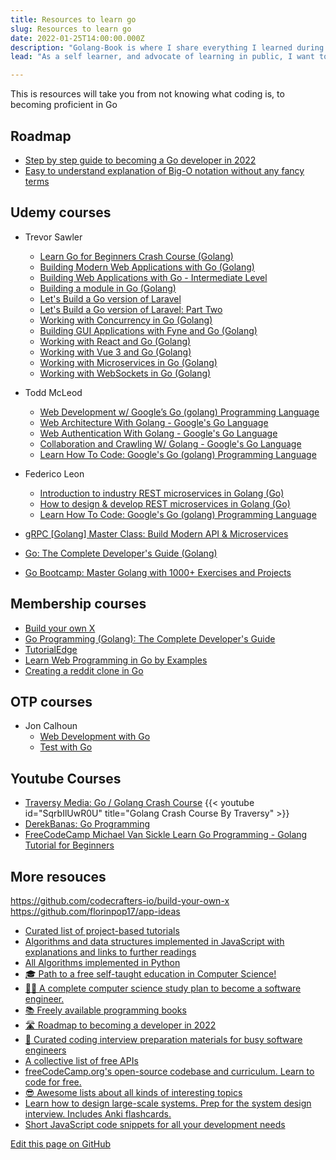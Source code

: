 ```yaml
---
title: Resources to learn go
slug: Resources to learn go
date: 2022-01-25T14:00:00.000Z
description: "Golang-Book is where I share everything I learned during my Go journey"
lead: "As a self learner, and advocate of learning in public, I want to teach what I know"

---
```


This is resources will take you from not knowing what coding is, to becoming proficient in Go

<!--more-->

## Roadmap
- [Step by step guide to becoming a Go developer in 2022](https://roadmap.sh/golang)
- [Easy to understand explanation of Big-O notation without any fancy terms](https://roadmap.sh/guides/big-o-notation)

## Udemy courses


- Trevor Sawler
    - [Learn Go for Beginners Crash Course (Golang)](https://www.udemy.com/course/go-programming-language-crash-course/)
    - [Building Modern Web Applications with Go (Golang)](https://www.udemy.com/course/building-modern-web-applications-with-go/)
    - [Building Web Applications with Go - Intermediate Level](https://www.udemy.com/course/building-web-applications-with-go-intermediate-level/)
    - [Building a module in Go (Golang)](https://www.udemy.com/course/building-a-module-in-go-golang/)
    - [Let's Build a Go version of Laravel](https://www.udemy.com/course/lets-build-a-go-version-of-laravel/)
    - [Let's Build a Go version of Laravel: Part Two](https://www.udemy.com/course/lets-build-a-go-version-of-laravel-part-two/)
    - [Working with Concurrency in Go (Golang)](https://www.udemy.com/course/working-with-concurrency-in-go-golang/)
    - [Building GUI Applications with Fyne and Go (Golang)](https://www.udemy.com/course/building-gui-applications-with-fyne-and-go-golang/)
    - [Working with React and Go (Golang)](https://www.udemy.com/course/working-with-react-and-go-golang/)
    - [Working with Vue 3 and Go (Golang)](https://www.udemy.com/course/working-with-vue-3-and-go/)
    - [Working with Microservices in Go (Golang)](https://www.udemy.com/course/working-with-microservices-in-go/)
    - [Working with WebSockets in Go (Golang)](https://www.udemy.com/course/working-with-websockets-in-go/)


- Todd McLeod
    - [Web Development w/ Google’s Go (golang) Programming Language](https://www.udemy.com/course/go-programming-language/)
    - [Web Architecture With Golang - Google's Go Language](https://www.udemy.com/course/learn-golang/)
    - [Web Authentication With Golang - Google's Go Language](https://www.udemy.com/course/oauth-authentication/)
    - [Collaboration and Crawling W/ Golang - Google's Go Language](https://www.udemy.com/course/golang-tutorial/)
    - [Learn How To Code: Google's Go (golang) Programming Language](https://www.udemy.com/course/learn-how-to-code/)


- Federico Leon
    - [Introduction to industry REST microservices in Golang (Go)](https://www.udemy.com/course/golang-the-ultimate-guide-to-microservices-in-go-part-1/)
    - [How to design & develop REST microservices in Golang (Go)](https://www.udemy.com/course/golang-how-to-design-and-build-rest-microservices-in-go/)
    - [Learn How To Code: Google's Go (golang) Programming Language](https://www.udemy.com/course/learn-how-to-code/)

- [gRPC [Golang] Master Class: Build Modern API & Microservices](https://www.udemy.com/course/grpc-golang/)
- [Go: The Complete Developer's Guide (Golang)](https://www.udemy.com/course/go-the-complete-developers-guide/)
- [Go Bootcamp: Master Golang with 1000+ Exercises and Projects](https://www.udemy.com/course/learn-go-the-complete-bootcamp-course-golang/)

## Membership courses
- [Build your own X](https://app.codecrafters.io/tracks/go)
- [Go Programming (Golang): The Complete Developer's Guide](https://zerotomastery.io/courses/learn-golang/)
- [TutorialEdge](https://tutorialedge.net/courses/)
- [Learn Web Programming in Go by Examples](https://gowebexamples.com/)
- [Creating a reddit clone in Go](https://course.gowebexamples.com/)


## OTP courses
- Jon Calhoun
    - [Web Development with Go](https://www.usegolang.com/)
    - [Test with Go](https://testwithgo.com/)



## Youtube Courses
- [Traversy Media: Go / Golang Crash Course](https://www.youtube.com/watch?v=SqrbIlUwR0U)
{{< youtube id="SqrbIlUwR0U" title="Golang Crash Course By Traversy" >}}
- [DerekBanas: Go Programming](https://www.youtube.com/watch?v=CF9S4QZuV30)
- [FreeCodeCamp Michael Van Sickle Learn Go Programming - Golang Tutorial for Beginners](https://www.youtube.com/watch?v=YS4e4q9oBaU)


## More resouces

https://github.com/codecrafters-io/build-your-own-x
https://github.com/florinpop17/app-ideas


- [Curated list of project-based tutorials](https://github.com/practical-tutorials/project-based-learning)
- [Algorithms and data structures implemented in JavaScript with explanations and links to further readings](https://github.com/trekhleb/javascript-algorithms)
- [All Algorithms implemented in Python](https://github.com/TheAlgorithms/Python)
- [🎓 Path to a free self-taught education in Computer Science!](https://github.com/ossu/computer-science)
- [👨‍💻 A complete computer science study plan to become a software engineer.](https://github.com/jwasham/coding-interview-university)
- [📚 Freely available programming books](https://github.com/EbookFoundation/free-programming-books)
- [🛣️ Roadmap to becoming a developer in 2022](https://github.com/kamranahmedse/developer-roadmap)
- [💯 Curated coding interview preparation materials for busy software engineers](https://github.com/yangshun/tech-interview-handbook)
- [A collective list of free APIs](https://github.com/public-apis/public-apis)
- [freeCodeCamp.org's open-source codebase and curriculum. Learn to code for free.](https://github.com/freeCodeCamp/freeCodeCamp)
- [😎 Awesome lists about all kinds of interesting topics](https://github.com/sindresorhus/awesome)
- [Learn how to design large-scale systems. Prep for the system design interview. Includes Anki flashcards.](https://github.com/donnemartin/system-design-primer)
- [Short JavaScript code snippets for all your development needs](https://github.com/30-seconds/30-seconds-of-code)



[Edit this page on GitHub](https://github.com/mohamedallam1991/GoBook/blob/master/content/resources/learning.md)

